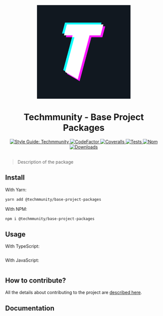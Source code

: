 <div align="center">
	<img src="https://github.com/techmmunity/base-project-packages/raw/master/resources/logo.jpg" width="300" height="300">
</div>

<div align="center">

# Techmmunity - Base Project Packages

<a href="https://github.com/techmmunity/eslint-config">
	<img src="https://img.shields.io/badge/style%20guide-Techmmunity-01d2ce?style=for-the-badge" alt="Style Guide: Techmmunity">
</a>
<a href="https://www.codefactor.io/repository/github/techmmunity/base-project-packages">
	<img src="https://www.codefactor.io/repository/github/techmmunity/base-project-packages/badge?style=for-the-badge" alt="CodeFactor">
</a>
<a href="https://coveralls.io/github/techmmunity/base-project-packages?branch=master">
	<img src="https://img.shields.io/coveralls/github/techmmunity/base-project-packages/master?style=for-the-badge" alt="Coveralls">
</a>
<a href="https://github.com/techmmunity/base-project-packages/actions/workflows/coverage.yml">
	<img src="https://img.shields.io/github/workflow/status/techmmunity/base-project-packages/tests?label=tests&logo=github&style=for-the-badge" alt="Tests">
</a>
<a href="https://www.npmjs.com/package/@techmmunity/base-project-packages">
	<img src="https://img.shields.io/npm/v/@techmmunity/base-project-packages.svg?color=CC3534&style=for-the-badge" alt="Npm">
</a>
<a href="https://www.npmjs.com/package/@techmmunity/base-project-packages">
	<img src="https://img.shields.io/npm/dw/@techmmunity/base-project-packages.svg?style=for-the-badge" alt="Downloads">
</a>

<br>
<br>

</div>

> Description of the package

## Install

With Yarn:

```sh
yarn add @techmmunity/base-project-packages
```

With NPM:

```sh
npm i @techmmunity/base-project-packages
```

## Usage

With TypeScript:

```ts

```

With JavaScript:

```js

```

## How to contribute?

All the details about contributing to the project are [described here](https://github.com/techmmunity/base-project-services/blob/master/CONTRIBUTING.md).

## Documentation
